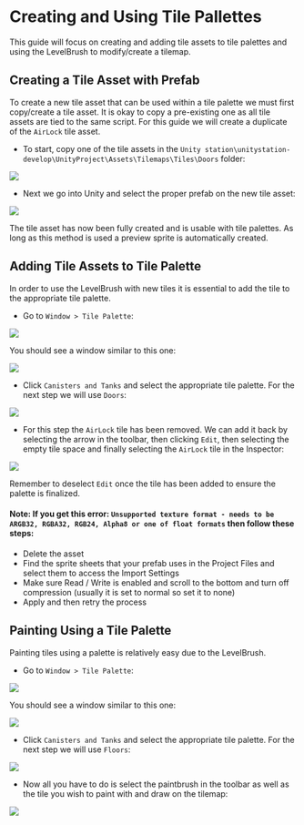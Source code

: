 # Creating and Using Tile Pallettes

This guide will focus on creating and adding tile assets to tile palettes and using the LevelBrush to modify/create a tilemap.

## Creating a Tile Asset with Prefab
To create a new tile asset that can be used within a tile palette we must first copy/create a tile asset. It is okay to copy a pre-existing one as all tile assets are tied to the same script. For this guide we will create a duplicate of the `AirLock` tile asset.
* To start, copy one of the tile assets in the `Unity station\unitystation-develop\UnityProject\Assets\Tilemaps\Tiles\Doors` folder:

![](https://i.imgur.com/LNkY0ca.gif)

* Next we go into Unity and select the proper prefab on the new tile asset:

![](https://i.imgur.com/icmjVer.gif)

The tile asset has now been fully created and is usable with tile palettes. As long as this method is used a preview sprite is automatically created.

## Adding Tile Assets to Tile Palette
In order to use the LevelBrush with new tiles it is essential to add the tile to the appropriate tile palette.
* Go to `Window > Tile Palette`:

![](https://i.imgur.com/Xbrf7dU.png)

You should see a window similar to this one:

![](https://i.imgur.com/eKj7nks.png)

* Click `Canisters and Tanks` and select the appropriate tile palette. For the next step we will use `Doors`:

![](https://i.imgur.com/x0Kw4ZA.png)

* For this step the `AirLock` tile has been removed. We can add it back by selecting the arrow in the toolbar, then clicking `Edit`, then selecting the empty tile space and finally selecting the `AirLock` tile in the Inspector:

![](https://i.imgur.com/DCOBf4f.gif)

Remember to deselect `Edit` once the tile has been added to ensure the palette is finalized.

#### Note: If you get this error: `Unsupported texture format - needs to be ARGB32, RGBA32, RGB24, Alpha8 or one of float formats` then follow these steps:

 - Delete the asset
 - Find the sprite sheets that your prefab uses in the Project Files and select them to access the Import Settings
 - Make sure Read / Write is enabled and scroll to the bottom and turn off compression (usually it is set to normal so set it to none)
 - Apply and then retry the process

## Painting Using a Tile Palette
Painting tiles using a palette is relatively easy due to the LevelBrush.
* Go to `Window > Tile Palette`:

![](https://i.imgur.com/Xbrf7dU.png)

You should see a window similar to this one:

![](https://i.imgur.com/eKj7nks.png)

* Click `Canisters and Tanks` and select the appropriate tile palette. For the next step we will use `Floors`:

![](https://i.imgur.com/efnvpTN.png)

* Now all you have to do is select the paintbrush in the toolbar as well as the tile you wish to paint with and draw on the tilemap:

![](https://i.imgur.com/qy4tf9r.gif)